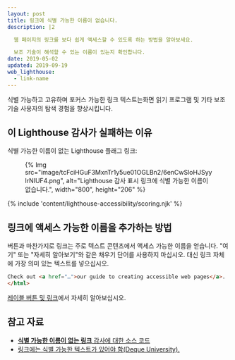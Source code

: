 ```yaml
---
layout: post
title: 링크에 식별 가능한 이름이 없습니다.
description: |2

  웹 페이지의 링크를 보다 쉽게 액세스할 수 있도록 하는 방법을 알아보세요.

  보조 기술이 해석할 수 있는 이름이 있는지 확인합니다.
date: 2019-05-02
updated: 2019-09-19
web_lighthouse:
  - link-name
---
```


식별 가능하고 고유하며 포커스 가능한 링크 텍스트는화면 읽기 프로그램 및 기타 보조 기술 사용자의 탐색 경험을 향상시킵니다.

## 이 Lighthouse 감사가 실패하는 이유

식별 가능한 이름이 없는 Lighthouse 플래그 링크:

<figure>{% Img src="image/tcFciHGuF3MxnTr1y5ue01OGLBn2/6enCwSloHJSyylrNIUF4.png", alt="Lighthouse 감사 표시 링크에 식별 가능한 이름이 없습니다.", width="800", height="206" %}</figure>

{% include 'content/lighthouse-accessibility/scoring.njk' %}

## 링크에 액세스 가능한 이름을 추가하는 방법

버튼과 마찬가지로 링크는 주로 텍스트 콘텐츠에서 액세스 가능한 이름을 얻습니다. "여기" 또는 "자세히 알아보기"와 같은 채우기 단어를 사용하지 마십시오. 대신 링크 자체에 가장 의미 있는 텍스트를 넣으십시오.

```html
Check out <a href="…">our guide to creating accessible web pages</a>.
</html>
```

[레이블 버튼 및 링크](/labels-and-text-alternatives#label-buttons-and-links)에서 자세히 알아보십시오.

## 참고 자료

- [**식별 가능한 이름이 없는 링크** 감사에 대한 소스 코드](https://github.com/GoogleChrome/lighthouse/blob/master/lighthouse-core/audits/accessibility/link-name.js)
- [링크에는 식별 가능한 텍스트가 있어야 함(Deque University).](https://dequeuniversity.com/rules/axe/3.3/link-name)
